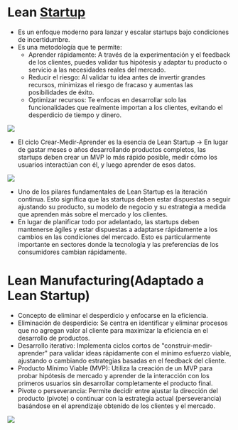 # Lean [Startup](Empresa%20de%20Base%20Tecnológica%20II/01-Economía/17-Startups.md)
- Es un enfoque moderno para lanzar y escalar startups bajo condiciones de incertidumbre.
- Es una metodología que te permite:
	- Aprender rápidamente: A través de la experimentación y el feedback de los clientes, puedes validar tus hipótesis y adaptar tu producto o servicio a las necesidades reales del mercado.
	- Reducir el riesgo: Al validar tu idea antes de invertir grandes recursos, minimizas el riesgo de fracaso y aumentas las posibilidades de éxito.
	- Optimizar recursos: Te enfocas en desarrollar solo las funcionalidades que realmente importan a los clientes, evitando el desperdicio de tiempo y dinero.

![](Empresa%20de%20Base%20Tecnológica%20II/img%20ebt2/Pasted%20image%2020241006191816.png)

- El ciclo Crear-Medir-Aprender es la esencia de Lean Startup -> En lugar de gastar meses o años desarrollando productos completos, las startups deben crear un MVP lo más rápido posible, medir cómo los usuarios interactúan con él, y luego aprender de esos datos.


![](Empresa%20de%20Base%20Tecnológica%20II/img%20ebt2/Pasted%20image%2020240924162722.png)

- Uno de los pilares fundamentales de Lean Startup es la iteración continua. Esto significa que las startups deben estar dispuestas a seguir ajustando su producto, su modelo de negocio y su estrategia a medida que aprenden más sobre el mercado y los clientes.
- En lugar de planificar todo por adelantado, las startups deben mantenerse ágiles y estar dispuestas a adaptarse rápidamente a los cambios en las condiciones del mercado. Esto es particularmente importante en sectores donde la tecnología y las preferencias de los consumidores cambian rápidamente.

# Lean Manufacturing(Adaptado a Lean Startup)
- Concepto de eliminar el desperdicio y enfocarse en la eficiencia.
- Eliminación de desperdicio: Se centra en identificar y eliminar procesos que no agregan valor al cliente para maximizar la eficiencia en el desarrollo de productos.
- Desarrollo iterativo: Implementa ciclos cortos de "construir-medir-aprender" para validar ideas rápidamente con el mínimo esfuerzo viable, ajustando o cambiando estrategias basadas en el feedback del cliente.
- Producto Mínimo Viable (MVP): Utiliza la creación de un MVP para probar hipótesis de mercado y aprender de la interacción con los primeros usuarios sin desarrollar completamente el producto final.
- Pivote o perseverancia: Permite decidir entre ajustar la dirección del producto (pivote) o continuar con la estrategia actual (perseverancia) basándose en el aprendizaje obtenido de los clientes y el mercado.

![](Empresa%20de%20Base%20Tecnológica%20II/img%20ebt2/Pasted%20image%2020240924162854.png)